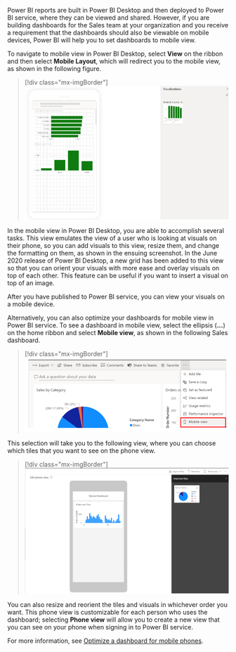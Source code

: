 Power BI reports are built in Power BI Desktop and then deployed to Power BI service, where they can be viewed and shared. However, if you are building dashboards for the Sales team at your organization and you receive a requirement that the dashboards should also be viewable on mobile devices, Power BI will help you to set dashboards to mobile view.

To navigate to mobile view in Power BI Desktop, select **View** on the ribbon and then select **Mobile Layout**, which will redirect you to the mobile view, as shown in the following figure.

> [!div class="mx-imgBorder"]
> [![Mobile view Power BI Desktop](../media/08-mobile-view-updates-ss.png)](../media/08-mobile-view-updates-ss.png#lightbox)

In the mobile view in Power BI Desktop, you are able to accomplish several tasks. This view emulates the view of a user who is looking at visuals on their phone, so you can add visuals to this view, resize them, and change the formatting on them, as shown in the ensuing screenshot. In the June 2020 release of Power BI Desktop, a new grid has been added to this view so that you can orient your visuals with more ease and overlay visuals on top of each other. This feature can be useful if you want to insert a visual on top of an image.

After you have published to Power BI service, you can view your visuals on a mobile device.

Alternatively, you can also optimize your dashboards for mobile view in Power BI service. To see a dashboard in mobile view, select the ellipsis (**...**) on the home ribbon and select **Mobile view**, as shown in the following Sales dashboard.

> [!div class="mx-imgBorder"]
> [![Mobile view on dashboard](../media/08-mobile-view-dashboard-ssm.png)](../media/08-mobile-view-dashboard-ssm.png#lightbox)

This selection will take you to the following view, where you can choose which tiles that you want to see on the phone view.

> [!div class="mx-imgBorder"]
> [![Mobile view page](../media/08-mobile-view-dash-ss.png)](../media/08-mobile-view-dash-ss.png#lightbox)

You can also resize and reorient the tiles and visuals in whichever order you want. This phone view is customizable for each person who uses the dashboard; selecting **Phone view** will allow you to create a new view that you can see on your phone when signing in to Power BI service.

For more information, see [Optimize a dashboard for mobile phones](https://docs.microsoft.com/power-bi/create-reports/service-create-dashboard-mobile-phone-view/?azure-portal=true).
